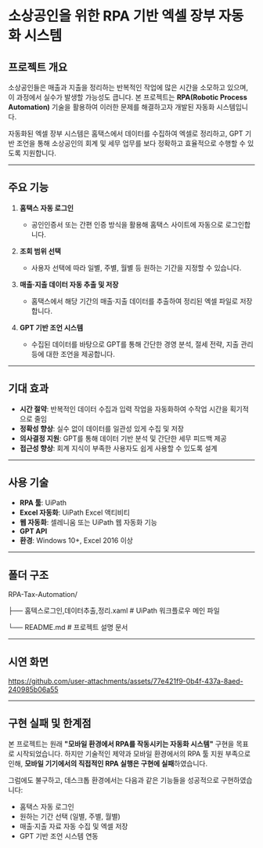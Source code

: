 # 소상공인을 위한 RPA 기반 엑셀 장부 자동화 시스템

##  프로젝트 개요

소상공인들은 매출과 지출을 정리하는 반복적인 작업에 많은 시간을 소모하고 있으며, 이 과정에서 실수가 발생할 가능성도 큽니다. 본 프로젝트는 **RPA(Robotic Process Automation)** 기술을 활용하여 이러한 문제를 해결하고자 개발된 자동화 시스템입니다.

자동화된 엑셀 장부 시스템은 홈택스에서 데이터를 수집하여 엑셀로 정리하고, GPT 기반 조언을 통해 소상공인의 회계 및 세무 업무를 보다 정확하고 효율적으로 수행할 수 있도록 지원합니다.

---

##  주요 기능

1. **홈택스 자동 로그인**
   - 공인인증서 또는 간편 인증 방식을 활용해 홈택스 사이트에 자동으로 로그인합니다.

2. **조회 범위 선택**
   - 사용자 선택에 따라 일별, 주별, 월별 등 원하는 기간을 지정할 수 있습니다.

3. **매출·지출 데이터 자동 추출 및 저장**
   - 홈택스에서 해당 기간의 매출·지출 데이터를 추출하여 정리된 엑셀 파일로 저장합니다.

4. **GPT 기반 조언 시스템**
   - 수집된 데이터를 바탕으로 GPT를 통해 간단한 경영 분석, 절세 전략, 지출 관리 등에 대한 조언을 제공합니다.

---

##  기대 효과

- **시간 절약**: 반복적인 데이터 수집과 입력 작업을 자동화하여 수작업 시간을 획기적으로 줄임  
- **정확성 향상**: 실수 없이 데이터를 일관성 있게 수집 및 저장  
- **의사결정 지원**: GPT를 통해 데이터 기반 분석 및 간단한 세무 피드백 제공  
- **접근성 향상**: 회계 지식이 부족한 사용자도 쉽게 사용할 수 있도록 설계

---

##  사용 기술

- **RPA 툴**: UiPath
- **Excel 자동화**: UiPath Excel 액티비티
- **웹 자동화**: 셀레니움 또는 UiPath 웹 자동화 기능
- **GPT API**
- **환경**: Windows 10+, Excel 2016 이상

---

##  폴더 구조

  RPA-Tax-Automation/


├── 홈텍스로그인,데이터추출,정리.xaml             # UiPath 워크플로우 메인 파일


└── README.md                                   # 프로젝트 설명 문서

---

##  시연 화면

https://github.com/user-attachments/assets/77e421f9-0b4f-437a-8aed-240985b06a55

---

##  구현 실패 및 한계점

본 프로젝트는 원래 **"모바일 환경에서 RPA를 작동시키는 자동화 시스템"** 구현을 목표로 시작되었습니다. 하지만 기술적인 제약과 모바일 환경에서의 RPA 툴 지원 부족으로 인해, **모바일 기기에서의 직접적인 RPA 실행은 구현에 실패**하였습니다.

그럼에도 불구하고, 데스크톱 환경에서는 다음과 같은 기능들을 성공적으로 구현하였습니다:

- 홈택스 자동 로그인  
- 원하는 기간 선택 (일별, 주별, 월별)  
- 매출·지출 자료 자동 수집 및 엑셀 저장  
- GPT 기반 조언 시스템 연동  
